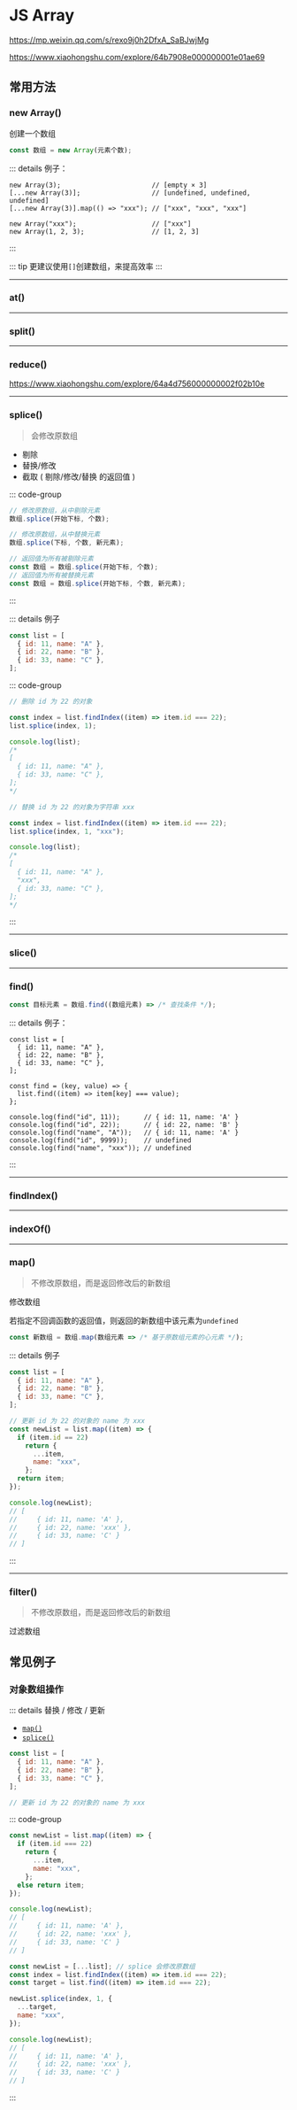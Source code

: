 # JS Array

https://mp.weixin.qq.com/s/rexo9j0h2DfxA_SaBJwjMg

https://www.xiaohongshu.com/explore/64b7908e000000001e01ae69

## 常用方法

### new Array()

创建一个数组

```js
const 数组 = new Array(元素个数);
```

::: details 例子：

```js{0}
new Array(3);                       // [empty × 3]
[...new Array(3)];                  // [undefined, undefined, undefined]
[...new Array(3)].map(() => "xxx"); // ["xxx", "xxx", "xxx"]

new Array("xxx");                   // ["xxx"]
new Array(1, 2, 3);                 // [1, 2, 3]
```

:::

::: tip
更建议使用`[]`创建数组，来提高效率
:::

---

### at()

---

### split()

---

### reduce()

https://www.xiaohongshu.com/explore/64a4d756000000002f02b10e

---

### splice()

> 会修改原数组

- 剔除
- 替换/修改
- 截取 ( 剔除/修改/替换 的返回值 )

::: code-group

```js [剔除]
// 修改原数组，从中剔除元素
数组.splice(开始下标, 个数);
```

```js [替换]
// 修改原数组，从中替换元素
数组.splice(下标, 个数, 新元素);
```

```js [截取]
// 返回值为所有被剔除元素
const 数组 = 数组.splice(开始下标, 个数);
// 返回值为所有被替换元素
const 数组 = 数组.splice(开始下标, 个数, 新元素);
```

:::

::: details 例子

```js
const list = [
  { id: 11, name: "A" },
  { id: 22, name: "B" },
  { id: 33, name: "C" },
];
```

::: code-group

```js [剔除]
// 删除 id 为 22 的对象

const index = list.findIndex((item) => item.id === 22);
list.splice(index, 1);

console.log(list);
/*
[
  { id: 11, name: "A" },
  { id: 33, name: "C" },
];
*/
```

```js [替换]
// 替换 id 为 22 的对象为字符串 xxx

const index = list.findIndex((item) => item.id === 22);
list.splice(index, 1, "xxx");

console.log(list);
/*
[
  { id: 11, name: "A" },
  "xxx",
  { id: 33, name: "C" },
];
*/
```

:::

---

### slice()

---

### find()

```ts
const 目标元素 = 数组.find((数组元素) => /* 查找条件 */);
```

::: details 例子：

```js{0}
const list = [
  { id: 11, name: "A" },
  { id: 22, name: "B" },
  { id: 33, name: "C" },
];

const find = (key, value) => {
  list.find((item) => item[key] === value);
};

console.log(find("id", 11));      // { id: 11, name: 'A' }
console.log(find("id", 22));      // { id: 22, name: 'B' }
console.log(find("name", "A"));   // { id: 11, name: 'A' }
console.log(find("id", 9999));    // undefined
console.log(find("name", "xxx")); // undefined
```

:::

---

### findIndex()

---

### indexOf()

---

### map()

> 不修改原数组，而是返回修改后的新数组

修改数组

若指定不回调函数的返回值，则返回的新数组中该元素为`undefined`

```js
const 新数组 = 数组.map(数组元素 => /* 基于原数组元素的心元素 */);
```

::: details 例子

```js
const list = [
  { id: 11, name: "A" },
  { id: 22, name: "B" },
  { id: 33, name: "C" },
];

// 更新 id 为 22 的对象的 name 为 xxx
const newList = list.map((item) => {
  if (item.id == 22)
    return {
      ...item,
      name: "xxx",
    };
  return item;
});

console.log(newList);
// [
//     { id: 11, name: 'A' },
//     { id: 22, name: 'xxx' },
//     { id: 33, name: 'C' }
// ]
```

:::

---

### filter()

> 不修改原数组，而是返回修改后的新数组

过滤数组

## 常见例子

### 对象数组操作

::: details 替换 / 修改 / 更新

- [`map()`](#map)
- [`splice()`](#splice)

```js
const list = [
  { id: 11, name: "A" },
  { id: 22, name: "B" },
  { id: 33, name: "C" },
];

// 更新 id 为 22 的对象的 name 为 xxx
```

::: code-group

```js [方法一]
const newList = list.map((item) => {
  if (item.id === 22)
    return {
      ...item,
      name: "xxx",
    };
  else return item;
});

console.log(newList);
// [
//     { id: 11, name: 'A' },
//     { id: 22, name: 'xxx' },
//     { id: 33, name: 'C' }
// ]
```

```js [方法二]
const newList = [...list]; // splice 会修改原数组
const index = list.findIndex((item) => item.id === 22);
const target = list.find((item) => item.id === 22);

newList.splice(index, 1, {
  ...target,
  name: "xxx",
});

console.log(newList);
// [
//     { id: 11, name: 'A' },
//     { id: 22, name: 'xxx' },
//     { id: 33, name: 'C' }
// ]
```

:::
